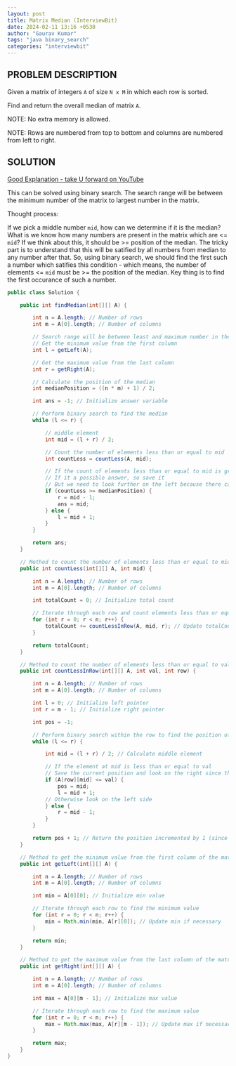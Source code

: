 ```yaml
---
layout: post
title: Matrix Median (InterviewBit)
date: 2024-02-11 13:16 +0530
author: "Gaurav Kumar"
tags: "java binary_search"
categories: "interviewbit"
---
```


## PROBLEM DESCRIPTION

Given a matrix of integers `A` of size `N x M` in which each row is sorted.

Find and return the overall median of matrix `A`.

NOTE: No extra memory is allowed.

NOTE: Rows are numbered from top to bottom and columns are numbered from left to right.

## SOLUTION

[Good Explanation - take U forward on YouTube](https://www.youtube.com/watch?v=Q9wXgdxJq48)

This can be solved using binary search. The search range will be between the minimum number of the matrix to largest number in the matrix.

Thought process:

If we pick a middle number `mid`, how can we determine if it is the median? What is we know how many numbers are present in the matrix which are <= `mid`? If we think about this, it should be >= position of the median. The tricky part is to understand that this will be satified by all numbers from median to any number after that. So, using binary search, we should find the first such a number which satifies this condition - which means, the number of elements <= `mid` must be >= the position of the median. Key thing is to find the first occurance of such a number.

```java
public class Solution {

    public int findMedian(int[][] A) {

        int n = A.length; // Number of rows
        int m = A[0].length; // Number of columns

        // Search range will be between least and maximum number in the matrix
        // Get the minimum value from the first column
        int l = getLeft(A);

        // Get the maximum value from the last column
        int r = getRight(A);

        // Calculate the position of the median
        int medianPosition = ((n * m) + 1) / 2;

        int ans = -1; // Initialize answer variable

        // Perform binary search to find the median
        while (l <= r) {

            // middle element
            int mid = (l + r) / 2;

            // Count the number of elements less than or equal to mid
            int countLess = countLess(A, mid);

            // If the count of elements less than or equal to mid is greater than or equal to medianPosition
            // If it a possible answer, so save it
            // But we need to look further on the left because there can be other number which also has a countLess >= medianPosition (in which case, that will be the median)
            if (countLess >= medianPosition) {
                r = mid - 1;
                ans = mid;
            } else {
                l = mid + 1;
            }
        }

        return ans;
    }

    // Method to count the number of elements less than or equal to mid in the matrix
    public int countLess(int[][] A, int mid) {

        int n = A.length; // Number of rows
        int m = A[0].length; // Number of columns

        int totalCount = 0; // Initialize total count

        // Iterate through each row and count elements less than or equal to mid
        for (int r = 0; r < n; r++) {
            totalCount += countLessInRow(A, mid, r); // Update totalCount
        }

        return totalCount;
    }

    // Method to count the number of elements less than or equal to val in a given row
    public int countLessInRow(int[][] A, int val, int row) {

        int n = A.length; // Number of rows
        int m = A[0].length; // Number of columns

        int l = 0; // Initialize left pointer
        int r = m - 1; // Initialize right pointer

        int pos = -1;

        // Perform binary search within the row to find the position of val
        while (l <= r) {

            int mid = (l + r) / 2; // Calculate middle element

            // If the element at mid is less than or equal to val
            // Save the current position and look on the right since there can be duplicates
            if (A[row][mid] <= val) {
                pos = mid;
                l = mid + 1;
            // Otherwise look on the left side
            } else {
                r = mid - 1;
            }
        }

        return pos + 1; // Return the position incremented by 1 (since we need count of numbers less than val)
    }

    // Method to get the minimum value from the first column of the matrix
    public int getLeft(int[][] A) {

        int n = A.length; // Number of rows
        int m = A[0].length; // Number of columns

        int min = A[0][0]; // Initialize min value

        // Iterate through each row to find the minimum value
        for (int r = 0; r < n; r++) {
            min = Math.min(min, A[r][0]); // Update min if necessary
        }

        return min;
    }

    // Method to get the maximum value from the last column of the matrix
    public int getRight(int[][] A) {

        int n = A.length; // Number of rows
        int m = A[0].length; // Number of columns

        int max = A[0][m - 1]; // Initialize max value

        // Iterate through each row to find the maximum value
        for (int r = 0; r < n; r++) {
            max = Math.max(max, A[r][m - 1]); // Update max if necessary
        }

        return max;
    }
}
```
